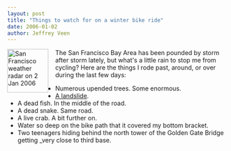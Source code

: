 ```yaml
--- 
layout: post
title: "Things to watch for on a winter bike ride"
date: 2006-01-02
author: Jeffrey Veen
---
```

<a href="http://www.flickr.com/photos/veen/81237038/"><img src="http://static.flickr.com/37/81237038_c34569d5af_t.jpg" width="94" height="100" alt="San Francisco weather radar on 2 Jan 2006" style="float:left; padding-right: 16px;" /></a>The San Francisco Bay Area has been pounded by storm after storm lately, but what's a little rain to stop me from cycling? Here are the things I rode past, around, or over during the last few days:

<ul><li>Numerous upended trees. Some enormous.</li>
<li><a href="http://www.sfgate.com/cgi-bin/object/article?o=0&f=/c/a/2006/01/02/MNGV3GG73O1.DTL">A landslide</a>.</li>
<li>A dead fish. In the middle of the road.</li>
<li>A dead snake. Same road.</li>
<li>A live crab. A bit further on.</li>
<li>Water so deep on the bike path that it covered my bottom bracket.</li>
<li>Two teenagers hiding behind the north tower of the Golden Gate Bridge getting _very close to third base.</li></ul>

&#8203;